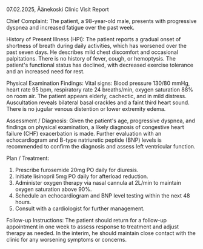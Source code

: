 07.02.2025, Äänekoski Clinic Visit Report

Chief Complaint:
The patient, a 98-year-old male, presents with progressive dyspnea and increased fatigue over the past week.

History of Present Illness (HPI):
The patient reports a gradual onset of shortness of breath during daily activities, which has worsened over the past seven days. He describes mild chest discomfort and occasional palpitations. There is no history of fever, cough, or hemoptysis. The patient's functional status has declined, with decreased exercise tolerance and an increased need for rest.

Physical Examination Findings:
Vital signs: Blood pressure 130/80 mmHg, heart rate 95 bpm, respiratory rate 24 breaths/min, oxygen saturation 88% on room air. The patient appears elderly, cachectic, and in mild distress. Auscultation reveals bilateral basal crackles and a faint third heart sound. There is no jugular venous distention or lower extremity edema.

Assessment / Diagnosis:
Given the patient's age, progressive dyspnea, and findings on physical examination, a likely diagnosis of congestive heart failure (CHF) exacerbation is made. Further evaluation with an echocardiogram and B-type natriuretic peptide (BNP) levels is recommended to confirm the diagnosis and assess left ventricular function.

Plan / Treatment:
1. Prescribe furosemide 20mg PO daily for diuresis.
2. Initiate lisinopril 5mg PO daily for afterload reduction.
3. Administer oxygen therapy via nasal cannula at 2L/min to maintain oxygen saturation above 90%.
4. Schedule an echocardiogram and BNP level testing within the next 48 hours.
5. Consult with a cardiologist for further management.

Follow-up Instructions:
The patient should return for a follow-up appointment in one week to assess response to treatment and adjust therapy as needed. In the interim, he should maintain close contact with the clinic for any worsening symptoms or concerns.